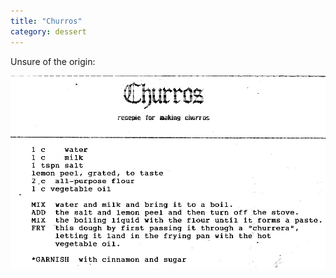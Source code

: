 ```yaml
---
title: "Churros"
category: dessert
---
```


Unsure of the origin:

![](/images/recipe-churros.jpg)

